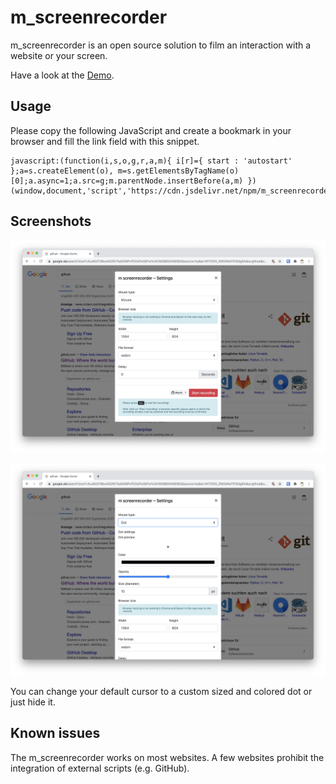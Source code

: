 # m_screenrecorder

m_screenrecorder is an open source solution to film an interaction with a website or your screen.

Have a look at the [Demo](https://magma-design-studio.github.io/m_screenrecorder/).

## Usage

Please copy the following JavaScript and create a bookmark in your browser and fill the link field with this snippet.

```
javascript:(function(i,s,o,g,r,a,m){ i[r]={ start : 'autostart' };a=s.createElement(o), m=s.getElementsByTagName(o)[0];a.async=1;a.src=g;m.parentNode.insertBefore(a,m) })(window,document,'script','https://cdn.jsdelivr.net/npm/m_screenrecorder/dist/m_screenrecorder.js','m_screenrecorder');
```

## Screenshots

![Initial view](/demo/m_screenrecorder_initial.png?raw=true)

![Change your default cursor](/demo/m_screenrecorder_mouse-setting.png?raw=true)

You can change your default cursor to a custom sized and colored dot or just hide it.


## Known issues

The m_screenrecorder works on most websites. A few websites prohibit the integration of external scripts (e.g. GitHub).